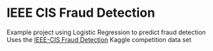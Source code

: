 # IEEE CIS Fraud Detection

Example project using Logistic Regression to predict fraud detection  
Uses the [IEEE-CIS Fraud Detection](https://www.kaggle.com/c/ieee-fraud-detection/overview) Kaggle competition data set
